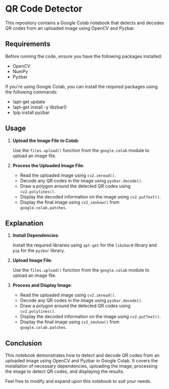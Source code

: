 # QR Code Detector

This repository contains a Google Colab notebook that detects and decodes QR codes from an uploaded image using OpenCV and Pyzbar.

## Requirements

Before running the code, ensure you have the following packages installed:

- OpenCV
- NumPy
- Pyzbar

If you're using Google Colab, you can install the required packages using the following commands:

- !apt-get update
- !apt-get install -y libzbar0
- !pip install pyzbar



## Usage

1. **Upload the Image File to Colab**:

   Use the `files.upload()` function from the `google.colab` module to upload an image file.

2. **Process the Uploaded Image File**:

   - Read the uploaded image using `cv2.imread()`.
   - Decode any QR codes in the image using `pyzbar.decode()`.
   - Draw a polygon around the detected QR codes using `cv2.polylines()`.
   - Display the decoded information on the image using `cv2.putText()`.
   - Display the final image using `cv2_imshow()` from `google.colab.patches`.

## Explanation

   1. **Install Dependencies**:

      Install the required libraries using `apt-get` for the `libzbar0` library and `pip` for the `pyzbar` library.

   2. **Upload Image File**:

      Use the `files.upload()` function from the `google.colab` module to upload an image file.

   3. **Process and Display Image**:

      - Read the uploaded image using `cv2.imread()`.
      - Decode any QR codes in the image using `pyzbar.decode()`.
      - Draw a polygon around the detected QR codes using `cv2.polylines()`.
      - Display the decoded information on the image using `cv2.putText()`.
      - Display the final image using `cv2_imshow()` from `google.colab.patches`.

## Conclusion

   This notebook demonstrates how to detect and decode QR codes from an uploaded image using OpenCV and Pyzbar in Google Colab. It covers the installation of necessary dependencies, uploading the image, processing the image to detect QR codes, and displaying the results.

   Feel free to modify and expand upon this notebook to suit your needs.
                                       
